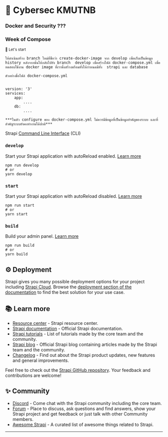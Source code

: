 # 🚀 Cybersec KMUTNB
### Docker and Security ??? 

### Week of Compose
<sub>🤫 Let's start
```
ให้ดำเนินสร้าง branch ใหม่ที่ชื่อว่า create-docker-image จาก develop เพื่อเก็บเป็นข้อมูล history หลังจากนั้นให้กลับไปยัง branch  develop เพื่อสร้างไฟล์ docker-compose.yml เพื่อทดสอบใช้งาน docker image ที่เราพึ่งสร้างพร้อมทั้งให้กำหนดมีทั้ง  strapi และ database 

ตัวอย่างชื่อไฟล์ docker-compose.yml


version: '3'
services:
    app:
        ....
    db:
        ....

***ในตัว configure ของ docker-compose.yml ไม่ควรมีข้อมูลที่เป็นข้อมูลสำคัญของระบบ และที่สำคัญระบบยังคงทำงานได้ปกติ***
```






Strapi [Command Line Interface](https://docs.strapi.io/dev-docs/cli) (CLI)

### `develop`

Start your Strapi application with autoReload enabled. [Learn more](https://docs.strapi.io/dev-docs/cli#strapi-develop)

```
npm run develop
# or
yarn develop
```

### `start`

Start your Strapi application with autoReload disabled. [Learn more](https://docs.strapi.io/dev-docs/cli#strapi-start)

```
npm run start
# or
yarn start
```

### `build`

Build your admin panel. [Learn more](https://docs.strapi.io/dev-docs/cli#strapi-build)

```
npm run build
# or
yarn build
```

## ⚙️ Deployment

Strapi gives you many possible deployment options for your project including [Strapi Cloud](https://cloud.strapi.io). Browse the [deployment section of the documentation](https://docs.strapi.io/dev-docs/deployment) to find the best solution for your use case.

## 📚 Learn more

- [Resource center](https://strapi.io/resource-center) - Strapi resource center.
- [Strapi documentation](https://docs.strapi.io) - Official Strapi documentation.
- [Strapi tutorials](https://strapi.io/tutorials) - List of tutorials made by the core team and the community.
- [Strapi blog](https://strapi.io/blog) - Official Strapi blog containing articles made by the Strapi team and the community.
- [Changelog](https://strapi.io/changelog) - Find out about the Strapi product updates, new features and general improvements.

Feel free to check out the [Strapi GitHub repository](https://github.com/strapi/strapi). Your feedback and contributions are welcome!

## ✨ Community

- [Discord](https://discord.strapi.io) - Come chat with the Strapi community including the core team.
- [Forum](https://forum.strapi.io/) - Place to discuss, ask questions and find answers, show your Strapi project and get feedback or just talk with other Community members.
- [Awesome Strapi](https://github.com/strapi/awesome-strapi) - A curated list of awesome things related to Strapi.

---

